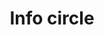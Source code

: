 ---
title: Info circle
tags: ["info", "circle", "information", "i", "details"]
icon: info-circle
svg: '<svg xmlns="http://www.w3.org/2000/svg" width="24" height="24" fill="none" viewBox="0 0 24 24" stroke-width="1.5" stroke-linecap="round" stroke-linejoin="round" stroke="currentColor"><path d="M12 16v-5h-.5m0 5h1M12 8.5V8"/><circle cx="12" cy="12" r="9"/></svg>'
---